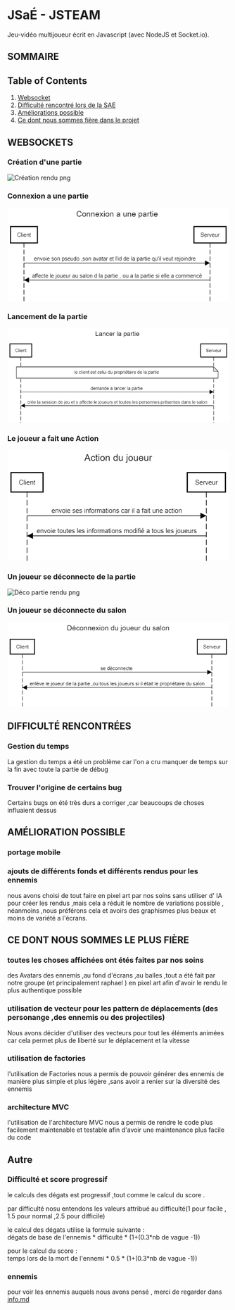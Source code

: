 # JSaÉ - JSTEAM

Jeu-vidéo multijoueur écrit en Javascript (avec NodeJS et Socket.io).

## SOMMAIRE

## Table of Contents

1. [Websocket](#websockets)
2. [Difficulté rencontré lors de la SAE](#difficulté-rencontrées)
3. [Améliorations possible](#amélioration-possible)
4. [Ce dont nous sommes fière dans le projet](#ce-dont-nous-sommes-le-plus-fière)

## WEBSOCKETS

### Création d'une partie

![Création rendu png](./rendu/img/Création%20partie%20fix.png)

### Connexion a une partie

![Connexion rendu png](./rendu/img/Connexion%20Partie.png)

### Lancement de la partie

![Lancement rendu png](./rendu/img/Lancement%20Partie.png)

### Le joueur a fait une Action

![Action rendu png](./rendu/img/Action%20joueur.png)

### Un joueur se déconnecte de la partie

![Déco partie rendu png](./rendu/img/déco%20partie%20fix.png)

### Un joueur se déconnecte du salon

![Déco salon rendu png](./rendu/img/deco%20fix.png)

## DIFFICULTÉ RENCONTRÉES

### Gestion du temps

La gestion du temps a été un problème car l'on a cru manquer de temps sur la fin avec toute la partie de débug

### Trouver l'origine de certains bug

Certains bugs on été très durs a corriger ,car beaucoups de choses influaient dessus

## AMÉLIORATION POSSIBLE

### portage mobile

### ajouts de différents fonds et différents rendus pour les ennemis

nous avons choisi de tout faire en pixel art par nos soins sans utiliser d' IA pour créer les rendus ,mais cela a réduit le nombre de variations possible , néanmoins ,nous préférons cela et avoirs des graphismes plus beaux et moins de variété a l'écrans.

## CE DONT NOUS SOMMES LE PLUS FIÈRE

### toutes les choses affichées ont étés faites par nos soins

des Avatars des ennemis ,au fond d'écrans ,au balles ,tout a été fait par notre groupe (et principalement raphael ) en pixel art afin d'avoir le rendu le plus authentique possible

### utilisation de vecteur pour les pattern de déplacements (des personange ,des ennemis ou des projectiles)

Nous avons décider d'utiliser des vecteurs pour tout les éléments animées car cela permet plus de liberté sur le déplacement et la vitesse

### utilisation de factories

l'utilisation de Factories nous a permis de pouvoir générer des ennemis de manière plus simple et plus légère ,sans avoir a renier sur la diversité des ennemis

### architecture MVC

l'utilisation de l'architecture MVC nous a permis de rendre le code plus facilement maintenable et testable afin d'avoir une maintenance plus facile du code

## Autre

### Difficulté et score progressif

le calculs des dégats est progressif ,tout comme le calcul du score .

par difficulté nosu entendons les valeurs attribué au difficulté(1 pour facile , 1.5 pour normal ,2.5 pour difficile)

le calcul des dégats utilise la formule suivante : \
dégats de base de l'ennemis \* difficulté \* (1+(0.3\*nb de vague -1))

pour le calcul du score : \
temps lors de la mort de l'ennemi \* 0.5 \* (1+(0.3\*nb de vague -1))

### ennemis

pour voir les ennemis auquels nous avons pensé , merci de regarder dans
[info.md](info.md)
